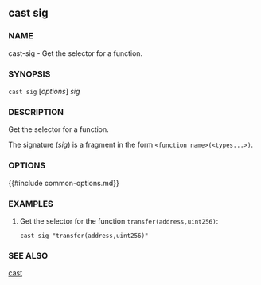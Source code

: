 ## cast sig

### NAME

cast-sig - Get the selector for a function.

### SYNOPSIS

``cast sig`` [*options*] *sig*

### DESCRIPTION

Get the selector for a function.

The signature (*sig*) is a fragment in the form `<function name>(<types...>)`.

### OPTIONS

{{#include common-options.md}}

### EXAMPLES

1. Get the selector for the function `transfer(address,uint256)`:

       cast sig "transfer(address,uint256)"

### SEE ALSO

[cast](./cast.md)
